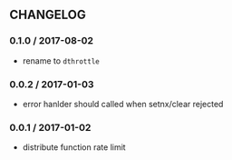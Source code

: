 ## CHANGELOG

### 0.1.0 / 2017-08-02
* rename to `dthrottle`

### 0.0.2 / 2017-01-03
* error hanlder should called when setnx/clear rejected

### 0.0.1 / 2017-01-02
* distribute function rate limit
